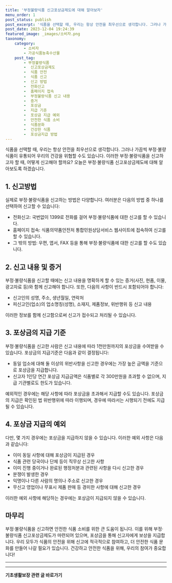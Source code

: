 ```yaml
---
title: '부정불량식품 신고포상금제도에 대해 알아보자'
menu_order: 1
post_status: publish
post_excerpt: '식품을 선택할 때, 우리는 항상 안전을 최우선으로 생각합니다. 그러나 가끔씩 부정 불량식품이 유통되어 우리의 건강을 위협할 수도 있습니다. 이러한 부정 불량식품을 신고하고자 할 때, 어떻게 신고해야 할까요  오늘은 부정 불량식품 신고포상금제도에 대해 알아보도록 하겠습니다.'
post_date: 2023-12-04 19:24:39
featured_image: _images/소비자.png
taxonomy:
    category:
        - 소비자
        - 가공식품농축수산물
    post_tag:
        - 부정불량식품
        -  신고포상금제도
        -  식품 안전
        -  식품 신고
        -  신고 방법
        -  전화신고
        -  홈페이지 접속
        -  부정불량식품 신고 내용
        -  증거
        -  포상금
        -  지급 기준
        -  포상금 지급 예외
        -  안전한 식품 소비
        -  식품문화
        -  건강한 식품
        -  포상금지급 방법
---
```



식품을 선택할 때, 우리는 항상 안전을 최우선으로 생각합니다. 그러나 가끔씩 부정·불량식품이 유통되어 우리의 건강을 위협할 수도 있습니다. 이러한 부정·불량식품을 신고하고자 할 때, 어떻게 신고해야 할까요? 오늘은 부정·불량식품 신고포상금제도에 대해 알아보도록 하겠습니다.

## 1. 신고방법

실제로 부정·불량식품을 신고하는 방법은 다양합니다. 여러분은 다음의 방법 중 하나를 선택하여 신고할 수 있습니다:

- 전화신고: 국번없이 1399로 전화를 걸어 부정·불량식품에 대한 신고를 할 수 있습니다.
- 홈페이지 접속: 식품의약품안전처 통합민원상담서비스 웹사이트에 접속하여 신고를 할 수 있습니다.
- 그 밖의 방법: 우편, 엽서, FAX 등을 통해 부정·불량식품에 대한 신고를 할 수도 있습니다.

## 2. 신고 내용 및 증거

부정·불량식품을 신고할 때에는 신고 내용을 명확하게 할 수 있는 증거(사진, 현품, 이물, 광고자료 등)와 함께 신고해야 합니다. 또한, 다음의 사항이 반드시 포함되어야 합니다:

- 신고인의 성명, 주소, 생년월일, 연락처
- 피신고인(업소)의 업소명칭(성명), 소재지, 제품정보, 위반행위 등 신고 내용

이러한 정보를 함께 신고함으로써 신고가 접수되고 처리될 수 있습니다.

## 3. 포상금의 지급 기준

부정·불량식품을 신고한 사람은 신고 내용에 따라 1천만원까지의 포상금을 수여받을 수 있습니다. 포상금의 지급기준은 다음과 같이 결정됩니다:

- 동일 업소에 대해 둘 이상의 위반사항을 신고한 경우에는 가장 높은 금액을 기준으로 포상금을 지급합니다.
- 신고자 1인당 연간 포상금 지급금액은 식품별로 각 300만원을 초과할 수 없으며, 지급 기관별로도 한도가 있습니다.

예외적인 경우에는 해당 사항에 따라 포상금을 초과해서 지급할 수도 있습니다. 포상금의 지급은 확인된 법 위반행위에 따라 이행되며, 경우에 따라서는 시행되기 전에도 지급될 수 있습니다.

## 4. 포상금 지급의 예외

다만, 몇 가지 경우에는 포상금을 지급하지 않을 수 있습니다. 이러한 예외 사항은 다음과 같습니다:

- 이미 동일 사항에 대해 포상금이 지급된 경우
- 식품 관련 당국이나 단체 등이 직무상 신고한 사항
- 이미 진행 중이거나 완료된 행정처분과 관련된 사항을 다시 신고한 경우
- 분쟁이 발생한 경우
- 익명이나 다른 사람의 명의나 주소로 신고한 경우
- 무신고 영업이나 무표시 제품 판매 등 경미한 사항에 대해 신고한 경우

이러한 예외 사항에 해당하는 경우에는 포상금이 지급되지 않을 수 있습니다.

## 마무리

부정·불량식품을 신고하면 안전한 식품 소비를 위한 큰 도움이 됩니다. 이를 위해 부정·불량식품 신고포상금제도가 마련되어 있으며, 포상금을 통해 신고자에게 보상을 지급합니다. 우리 모두가 식품의 안전을 위해 신고에 적극적으로 참여하고, 더 안전한 식품 문화를 만들어 나갈 필요가 있습니다. 건강하고 안전한 식품을 위해, 우리의 참여가 중요합니다!

---
<!-- wp:separator -->
<hr class="wp-block-separator has-alpha-channel-opacity"/>
<!-- /wp:separator -->

<!-- wp:group {"backgroundColor":"base","layout":{"type":"constrained"}} -->
<div class="wp-block-group has-base-background-color has-background"><!-- wp:paragraph {"align":"center","fontSize":"medium"} -->
<p class="has-text-align-center has-large-font-size"><strong>기초생활보장 관련 글 바로가기</strong></p>
<!-- /wp:paragraph -->


<!-- wp:latest-posts
{"categories":[{"id":15506,"count":19,"description":"","link":"https://uknowlaw.com/category/%ea%b8%b0%ec%b4%88%ec%83%9d%ed%99%9c%eb%b3%b4%ec%9e%a5/","name":"기초생활보장","slug":"기초생활보장","taxonomy":"category","parent":0,"meta":[],"_links":{"self":[{"href":"https://uknowlaw.com/wp-json/wp/v2/categories/15506"}],"collection":[{"href":"https://uknowlaw.com/wp-json/wp/v2/categories"}],"about":[{"href":"https://uknowlaw.com/wp-json/wp/v2/taxonomies/category"}],"wp:post_type":[{"href":"https://uknowlaw.com/wp-json/wp/v2/posts?categories=15506"}],"curies":[{"name":"wp","href":"https://api.w.org/{rel}","templated":true}]}}],"postsToShow":100,"excerptLength":28,"postLayout":"grid","columns":2,"featuredImageAlign":"left","featuredImageSizeSlug":"large","fontSize":"small"} /--></div>
<!-- /wp:group -->